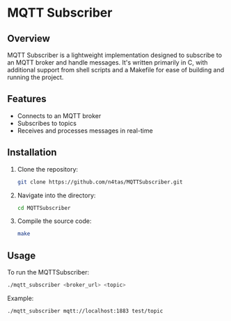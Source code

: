 # MQTT Subscriber

## Overview
MQTT Subscriber is a lightweight implementation designed to subscribe to an MQTT broker and handle messages. It's written primarily in C, with additional support from shell scripts and a Makefile for ease of building and running the project.

## Features
- Connects to an MQTT broker
- Subscribes to topics
- Receives and processes messages in real-time

## Installation
1. Clone the repository:
   ```bash
   git clone https://github.com/n4tas/MQTTSubscriber.git
   ```
2. Navigate into the directory:
   ```bash
   cd MQTTSubscriber
   ```
3. Compile the source code:
   ```bash
   make
   ```

## Usage
To run the MQTTSubscriber:
```bash
./mqtt_subscriber <broker_url> <topic>
```

Example:
```bash
./mqtt_subscriber mqtt://localhost:1883 test/topic
```
